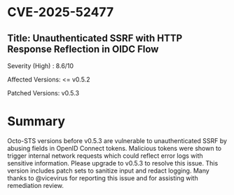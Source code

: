 # CVE-2025-52477
## Title: Unauthenticated SSRF with HTTP Response Reflection in OIDC Flow

Severity (High) : 8.6/10

Affected Versions: <= v0.5.2

Patched Versions: v0.5.3

# Summary
Octo-STS versions before v0.5.3 are vulnerable to unauthenticated SSRF by abusing fields in OpenID Connect tokens. Malicious tokens were shown to trigger internal network requests which could reflect error logs with sensitive information.
Please upgrade to v0.5.3 to resolve this issue. This version includes patch sets to sanitize input and redact logging.
Many thanks to @vicevirus for reporting this issue and for assisting with remediation review.

